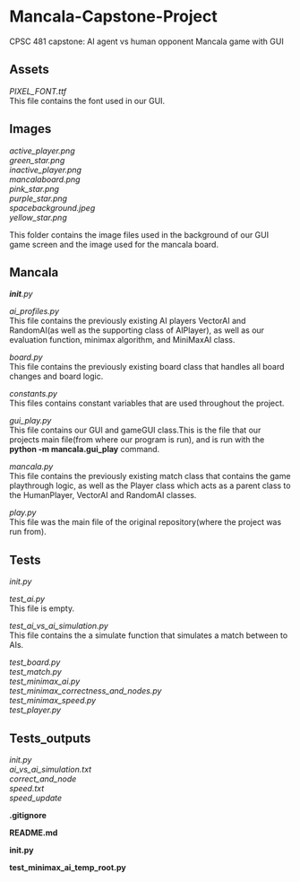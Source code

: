 # Mancala-Capstone-Project
CPSC 481 capstone: AI agent vs human opponent Mancala game with GUI

## Assets  
*PIXEL_FONT.ttf*  
This file contains the font used in our GUI.

## Images
*active_player.png*  
*green_star.png*  
*inactive_player.png*  
*mancalaboard.png*  
*pink_star.png*  
*purple_star.png*  
*spacebackground.jpeg*  
*yellow_star.png*  

This folder contains the image files used in the background of our GUI game screen and the image used for the mancala board.

## Mancala  
*__init__.py*  

*ai_profiles.py*  
This file contains the previously existing AI players VectorAI and RandomAI(as well as the supporting class of AIPlayer), as well as our evaluation function, minimax algorithm, and MiniMaxAI class.  

*board.py*  
This file contains the previously existing board class that handles all board changes and board logic.  

*constants.py*  
This files contains constant variables that are used throughout the project.  

*gui_play.py*  
This file contains our GUI and gameGUI class.This is the file that our projects main file(from where our program is run), and is run with the **python -m mancala.gui_play** command.  

*mancala.py*  
This file contains the previously existing match class that contains the game playthrough logic, as well as the Player class which acts as a parent class to the HumanPlayer, VectorAI and RandomAI classes.  

*play.py*  
This file was the main file of the original repository(where the project was run from).

## Tests  
*_init_.py*  

*test_ai.py*  
This file is empty.  

*test_ai_vs_ai_simulation.py*  
This file contains the a simulate function that simulates a match between to AIs.  

*test_board.py*  
*test_match.py*  
*test_minimax_ai.py*  
*test_minimax_correctness_and_nodes.py*  
*test_minimax_speed.py*  
*test_player.py*

## Tests_outputs
*_init_.py*  
*ai_vs_ai_simulation.txt*  
*correct_and_node*  
*speed.txt*  
*speed_update*

**.gitignore**  

**README.md**  

**__init__.py**  

**test_minimax_ai_temp_root.py**  

